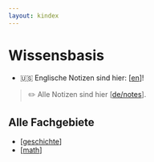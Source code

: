 ```yaml
---
layout: kindex
---
```


# Wissensbasis
- 🇺🇸 Englische Notizen sind hier: [[en]]!

> ✏️ Alle Notizen sind hier [[de/notes]].

## Alle Fachgebiete
- [[geschichte]]
- [[math]]

[//begin]: # "Autogenerated link references for markdown compatibility"
[en]: en.md "Knowledge Base"
[de/notes]: de/notes.md "Notes"
[geschichte]: de/geschichte.md "Geschichte"
[math]: de/math.md "Mathematik 🖩"
[//end]: # "Autogenerated link references"